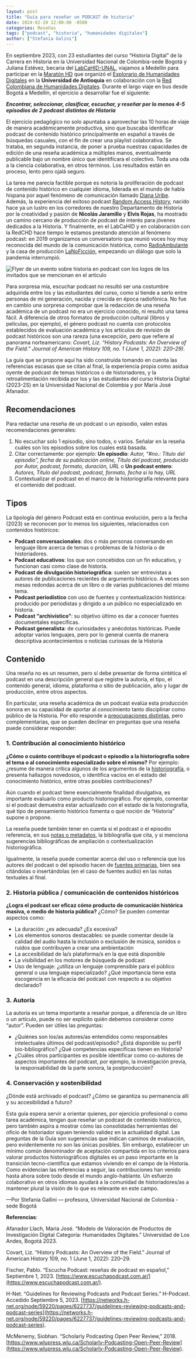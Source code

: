 ```yaml
---
layout: post
title: "Guía para reseñar un PODCAST de historia"
date: 2024-02-20 12:00:00 -0500
categories: Reseñas
tags: ["podcast", "historia", "humanidades digitales"]
author: ["Stefania Galini"]
---
```


En septiembre 2023, con 23 estudiantes del curso “Historia Digital” de la Carrera en Historia en la Universidad Nacional de Colombia-sede Bogotá y Juliana Estévez, becaria del [LabCaHID-UNAL](https://www.humanas.unal.edu.co/lab_cartografia_historica/que-hacemos/presentacion), viajamos a Medellín para participar en la [Maratón HD](https://rchd.com.co/assets/maraton/Cronograma_Maraton_HD_2023.pdf) que organizó el [Explorario de Humanidades Digitales](https://www.udea.edu.co/wps/portal/udea/web/inicio/unidades-academicas/comunicaciones/estudiar-facultad/laboratorios-10-12/!ut/p/z1/3ZVNk5pAEIb_ih48UtPM8Hmk1HJxjYqL7splq4VRSYBBGNzsv8-wSaoSK6tJbXEJh4Eeep53-mWqIRF5IlGB5_SAMhUFZireRtbzPDDHOh3CbOK4DgQrN_Tp3YjOTUYe3xIcd0h1z4AZ3OsmeMF4OQ8Xw-VoSkn0N-vhncuDW-s3JCJRXMhSHsm2FJXErEk4DgDr36OjyPn356ZIE0x43cMYk37M-ujmaYz1AGKRq5cxxqp4rmJeyyZJserxopdhb49xk0lMBpDhTlQoRZWKuqdD3451mvUN2LWMQnKlIFrRnBdNhpJXmA2g4jWvzqglXON12YrU2qtWqmmJuXibPjVpKeq2pDJOE7JlhunoNt1pugW6ZuwcU9u5BqiB2fvE2lvUtn9YeMWj6LrDj63erwR48C0IPBoGk4W1Wm7My4TJdDWEwGCbDbiu73nsMsFRG4cA7kfUcnXqz-3LhIXPxhC4c3PJJj417J-EawfpVh1b5YP9rg8zZdQ55S9kXYgqV0f74R9tvrulMLI-qHAN70_8bvHqI3aHV-Z0iw-NbvFWt3izUzyjH8RPb3Vh9ZtIP59Okad6cdv_vkry9L804zJfr3OHvWpfVuOV8xLuj4f8-dOYmX-8ZYdv551rCg!!/?1dmy&urile=wcm%3Apath%3A/PortalUdeA/asPortalUdeA/asHomeUdeA/Unidades+Acad%21c3%21a9micas/Comunicaciones/Estudiar+en+la+Facultad/Laboratorios+10%217c12L%2140b/Contenido/asMenuLateral/exploratorio-hd) en la **Universidad de Antioquia** en colaboración con la [Red Colombiana de Humanidades Digitales](https://rchd.com.co/). Durante el largo viaje en bus desde Bogotá a Medellín, el ejercicio a desarrollar fue el siguiente:

***Encontrar, seleccionar, clasificar, escuchar, y reseñar por lo menos 4-5 episodios de 2 podcast distintos de Historia***

El ejercicio pedagógico no solo apuntaba a aprovechar las 10 horas de viaje de manera académicamente productiva, sino que buscaba identificar podcast de contenido histórico principalmente en español a través de búsquedas casuales, con el fin de crear una playlist colaborativa. Se trataba, en segunda instancia, de poner a prueba nuestras capacidades de edición de una reseña académica a múltiples manos, eventualmente publicable bajo un nombre único que identificara el colectivo. Toda una oda a la ciencia colaborativa, en otros términos. Los resultados están en proceso, lento pero ojalá seguro.

La tarea me parecía factible porque es notoria la proliferación de podcast de contenido histórico en cualquier idioma, liderada en el mundo de habla hispana por aquel fenómeno de comunicación llamado [Diana Uribe](https://www.dianauribe.fm/). Además, la experiencia del exitoso podcast [Random Access History](https://open.spotify.com/show/0Yu0OOEw2QsMOn0aWOt58h), nacido hace ya un lustro en los corredores de nuestro Departamento de Historia por la creatividad y pasión de **Nicolás Jaramillo** y **Elvis Rojas**, ha mostrado un camino cercano de producción de podcast de interés para jóvenes dedicados a la Historia. Y finalmente, en el LabCaHID y en colaboración con la RedCHD hace tiempo le estamos prestando atención al fenómeno podcast: en 2019 organizamos un conversatorio que reunió voces hoy muy reconocida del mundo de la comunicación histórica, como [RadioAmbulante](https://radioambulante.org/) y la casa de producción [LaNoFicción](https://www.lanoficcion.com/), empezando un diálogo que solo la pandemia interrumpió.

![Flyer de un evento sobre historia en podcast con los logos de los invitados que se mencionan en el artículo](/assets/blog/historiapodcast.jpg)

Para sorpresa mía, escuchar podcast no resultó ser una costumbre adquirida entre los y las estudiantes del curso, como sí tiende a serlo entre personas de mi generación, nacida y crecida en época radiofónica. No fue en cambio una sorpresa comprobar que la redacción de una reseña académica de un podcast no era un ejercicio conocido, ni resultó una tarea fácil. A diferencia de otros formatos de producción cultural (libros y películas, por ejemplo), el género podcast no cuenta con protocolos establecidos de evaluación académica y los artículos de revisión de podcast históricos son una rareza (una excepción, pero que refiere al panorama norteamericano: *Covart, Liz. “History Podcasts: An Overview of the Field.” Journal of American History 109, no. 1 (June 1, 2022): 220–29)*.

La guía que se propone aquí ha sido construida tomando en cuenta las referencias escasas que se citan al final, la experiencia propia como asidua oyente de podcast de temas históricos o de historiadores, y la retroalimentación recibida por los y las estudiantes del curso Historia Digital (2023-2S) en la Universidad Nacional de Colombia y por María José Afanador.

## Recomendaciones

Para redactar una reseña de un podcast o un episodio, valen estas recomendaciones generales:
1. No escuchar solo 1 episodio, sino todos, o varios. Señalar en la reseña cuáles son los episodios sobre los cuales está basada.
2. Citar correctamente: por ejemplo: **Un episodio**: *Autor, “#no.: Título del episodio”, fecha de su publicación online, Título del podcast, producido por Autor, podcast, formato, duración, URL* o **Un podcast entero**: *Autores, Título del podcast, podcast, formato, fecha si la hay, URL*
3. Contextualizar el podcast en el marco de la historiografía relevante para el contenido del podcast.

## Tipos

La tipología del género Podcast está en continua evolución, pero a la fecha (2023) se reconocen por lo menos los siguientes, relacionados con contenidos históricos:

- **Podcast conversacionales**: dos o más personas conversando en lenguaje libre acerca de temas o problemas de la historia o de historiadores. 
- **Podcast educativos**: los que son concebidos con un fin educativo, y funcionan casi como clase de historia. 
- **Podcast de divulgación historiográfica**: suelen ser entrevistas a autores de publicaciones recientes de argumento histórico. A veces son mesas redondas acerca de un libro o de varias publicaciones del mismo tema. 
- **Podcast periodístico** con uso de fuentes y contextualización histórica: producido por periodistas y dirigido a un público no especializado en historia. 
- **Podcast “archivístico”**: su objetivo último es dar a conocer fuentes documentales específicas. 
- **Podcast generalista**: de curiosidades y anécdotas históricas. Puede adoptar varios lenguajes, pero por lo general cuenta de manera descriptiva acontecimientos o noticias curiosas de la Historia

## Contenido

Una reseña no es un resumen, pero sí debe presentar de forma sintética el podcast en una descripción general que registre la autoría, el tipo, el contenido general, idioma, plataforma o sitio de publicación, año y lugar de producción, entre otros aspectos.

En particular, una reseña académica de un podcast evalúa esta producción sonora en su capacidad de aportar al conocimiento tanto disciplinar como público de la Historia. Por ello responde a <u>preocupaciones distintas</u>, pero complementarias, que se pueden declinar en preguntas que una reseña puede considerar responder:

### 1. Contribución al conocimiento histórico

**¿Cómo o cuánto contribuye el podcast o episodio a la historiografía sobre el tema o al conocimiento especializado sobre el mismo?** Por ejemplo: ¿resume de manera crítica algunos de los argumentos de la <u>historiografía</u>, o presenta hallazgos novedosos, o identifica vacíos en el estado del conocimiento histórico, entre otras posibles contribuciones?

Aún cuando el podcast tiene esencialmente finalidad divulgativa, es importante evaluarlo como producto historiográfico. Por ejemplo, comentar si el podcast demuestra estar actualizado con el estado de la historiografía, qué tipo de pensamiento histórico fomenta o qué noción de “Historia” supone o propone. 

La reseña puede también tener en cuenta si el podcast o el episodio referencia, en sus <u>notas o metadatos</u>, la bibliografía que cita, y si menciona sugerencias bibliográficas de ampliación o contextualización historiográfica.

Igualmente, la reseña puede comentar acerca del uso o referencia que los autores del podcast o del episodio hacen de <u>fuentes primarias</u>, bien sea citándolas o insertándolas (en el caso de fuentes audio) en las notas textuales al final.

### 2. Historia pública / comunicación de contenidos históricos
   
**¿Logra el podcast ser eficaz cómo producto de comunicación histórica masiva, o medio de historia pública?** ¿Cómo? Se pueden comentar aspectos como:

- La duración: ¿es adecuada? ¿Es excesiva?
- Los elementos sonoros destacables: se puede comentar desde la calidad del audio hasta la inclusión o exclusión de música, sonidos o ruidos que contribuyen a crear una ambientación 
- La accesibilidad de la/s plataforma/s en la que está disponible
- La visibilidad en los motores de búsqueda de podcast
- Uso de lenguaje: ¿utiliza un lenguaje comprensible para el público general o usa lenguaje especializado? ¿Qué importancia tiene esta escogencia en la eficacia del podcast con respecto a su objetivo declarado?

### 3. Autoría

La autoría es un tema importante a reseñar porque, a diferencia de un libro o un artículo, puede no ser explícito quién debemos considerar como “autor”. Pueden ser útiles las preguntas:

- ¿Quiénes son los/as autores/as entendidos como responsables intelectuales últimos del podcast/episodio? ¿Está disponible su perfil bio-bibliográfico? ¿Qué competencias específicas tienen en Historia? 
- ¿Cuáles otros participantes es posible identificar como co-autores de aspectos importantes del podcast, por ejemplo, la investigación previa, la responsabilidad de la parte sonora, la postproducción?

### 4. Conservación y sostenibilidad 

¿Dónde está archivado el podcast? ¿Cómo se garantiza su permanencia allí y su accesibilidad a futuro?

Esta guía espera servir a orientar quienes, por ejercicio profesional o como tarea académica, tengan que reseñar un podcast de contenido histórico, pero también aspira a mostrar cómo las consolidadas herramientas del oficio de historiador siguen teniendo validez en la actualidad digital. Las preguntas de la Guía son sugerencias que indican caminos de evaluación, pero evidentemente no son las únicas posibles. Sin embargo, establecer un mínimo común denominador de aceptación compartida en los criterios para valorar productos historiográficos digitales es un paso importante en la transición tecno-científica que estamos viviendo en el campo de la Historia. Como evidencian las referencias a seguir, las contribuciones han venido hasta ahora sobre todo desde el mundo anglo-hablante. Un esfuerzo colaborativo en otros idiomas ayudará a la comunidad de historiadores/as a mantener plural la visión de lo que es relevante en este campo.

—Por Stefania Gallini — profesora, Universidad Nacional de Colombia - sede Bogotá

**Referencias**:

Afanador Llach, Maria José. “Modelo de Valoración de Productos de Investigación Digital Categoría: Humanidades Digitales.” Universidad de Los Andes, Bogotá 2023.

Covart, Liz. “History Podcasts: An Overview of the Field.” Journal of American History 109, no. 1 (June 1, 2022): 220–29.

Fischer, Pablo. “Escucha Podcast: reseñas de podcast en español,” Septiembre 1, 2023. [https://www.escuchapodcast.com.ar/](https://www.escuchapodcast.com.ar/).

H-Net. “Guidelines for Reviewing Podcasts and Podcast Series.” H-Podcast. Accedido Septiembre 5, 2023. [https://networks.h-net.org/node/59220/pages/6227737/guidelines-reviewing-podcasts-and-podcast-series](https://networks.h-net.org/node/59220/pages/6227737/guidelines-reviewing-podcasts-and-podcast-series).

McMenemy, Siobhan. “Scholarly Podcasting Open Peer Review,” 2018. [https://www.wlupress.wlu.ca/Scholarly-Podcasting-Open-Peer-Review](https://www.wlupress.wlu.ca/Scholarly-Podcasting-Open-Peer-Review).
